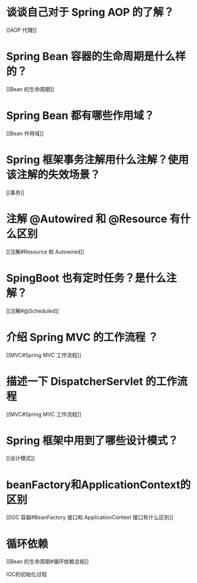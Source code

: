 # 谈谈自己对于 Spring AOP 的了解？
[[AOP 代理]]

# Spring Bean 容器的生命周期是什么样的？ 
[[Bean 的生命周期]]

# Spring Bean 都有哪些作用域？
[[Bean 作用域]]

# Spring 框架事务注解用什么注解？使用该注解的失效场景？
[[事务]]

# 注解 @Autowired 和 @Resource 有什么区别
[[注解#Resource 和 Autowired]]

# SpingBoot 也有定时任务？是什么注解？
[[注解#@Scheduled]]

# 介绍 Spring MVC 的工作流程 ？
[[MVC#Spring MVC 工作流程]]

# 描述一下 DispatcherServlet 的工作流程
[[MVC#Spring MVC 工作流程]]

# Spring 框架中用到了哪些设计模式？
[[设计模式]]

# beanFactory和ApplicationContext的区别
[[IOC 容器#BeanFactory 接口和 ApplicationContext 接口有什么区别]]

# 循环依赖
[[Bean 的生命周期#循环依赖总结]]

IOC的初始化过程





